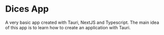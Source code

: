 # Dices App

A very basic app created with Tauri, NextJS and Typescript. The main idea of this app is to learn how to create an application with Tauri.
